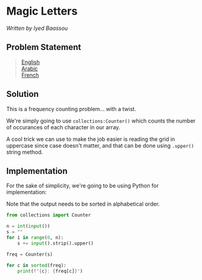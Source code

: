 # Magic Letters

*Written by Iyed Baassou*

## Problem Statement

> [English](statements/task5-eng.pdf)  
> [Arabic](statements/task5-ara.pdf)  
> [French](statements/task5-fre.pdf)  

## Solution

This is a frequency counting problem... with a twist.

We're simply going to use `collections:Counter()` which counts the number of occurances of each character in our array.

A cool trick we can use to make the job easier is reading the grid in uppercase since case doesn't matter, and that can be done using `.upper()` string method.

## Implementation

For the sake of simplicity, we're going to be using Python for implementation:

Note that the output needs to be sorted in alphabetical order.

```py
from collections import Counter

n = int(input())
s = ""
for i in range(0, n):
    s += input().strip().upper()

freq = Counter(s)

for c in sorted(freq):
    print(f"{c}: {freq[c]}")

```